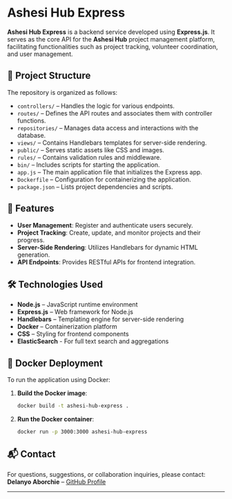 # Ashesi Hub Express

**Ashesi Hub Express** is a backend service developed using **Express.js**. It serves as the core API for the **Ashesi Hub** project management platform, facilitating functionalities such as project tracking, volunteer coordination, and user management.

## 📁 Project Structure

The repository is organized as follows:

- `controllers/` – Handles the logic for various endpoints.
- `routes/` – Defines the API routes and associates them with controller functions.
- `repositories/` – Manages data access and interactions with the database.
- `views/` – Contains Handlebars templates for server-side rendering.
- `public/` – Serves static assets like CSS and images.
- `rules/` – Contains validation rules and middleware.
- `bin/` – Includes scripts for starting the application.
- `app.js` – The main application file that initializes the Express app.
- `Dockerfile` – Configuration for containerizing the application.
- `package.json` – Lists project dependencies and scripts.

## 🚀 Features

- **User Management**: Register and authenticate users securely.
- **Project Tracking**: Create, update, and monitor projects and their progress.
- **Server-Side Rendering**: Utilizes Handlebars for dynamic HTML generation.
- **API Endpoints**: Provides RESTful APIs for frontend integration.

## 🛠️ Technologies Used

- **Node.js** – JavaScript runtime environment
- **Express.js** – Web framework for Node.js
- **Handlebars** – Templating engine for server-side rendering
- **Docker** – Containerization platform
- **CSS** – Styling for frontend components
- **ElasticSearch** - For full text search and aggregations

## 🐳 Docker Deployment

To run the application using Docker:

1. **Build the Docker image**:

   ```bash
   docker build -t ashesi-hub-express .
   ```

2. **Run the Docker container**:

   ```bash
   docker run -p 3000:3000 ashesi-hub-express
   ```

## 📬 Contact

For questions, suggestions, or collaboration inquiries, please contact:  
**Delanyo Aborchie** – [GitHub Profile](https://github.com/Delanyo32)

---
